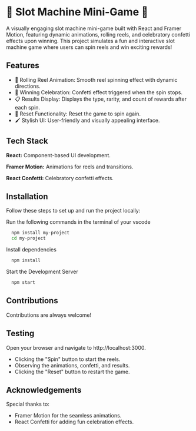 
# 🎰 Slot Machine Mini-Game 🎰

A visually engaging slot machine mini-game built with React and Framer Motion, featuring dynamic animations, rolling reels, and celebratory confetti effects upon winning. This project simulates a fun and interactive slot machine game where users can spin reels and win exciting rewards!


## Features

- 🎡 Rolling Reel Animation: Smooth reel spinning effect with dynamic directions.
- 🎉 Winning Celebration: Confetti effect triggered when the spin stops.
- 📋 Results Display: Displays the type, rarity, and count of rewards after each spin.
- 🔄 Reset Functionality: Reset the game to spin again.
- 🖌️ Stylish UI: User-friendly and visually appealing interface.


## Tech Stack



**React:** Component-based UI development.

**Framer Motion:** Animations for reels and transitions.

**React Confetti:** Celebratory confetti effects.
## Installation

Follow these steps to set up and run the project locally:

Run the following commands in the terminal of your vscode

```bash
  npm install my-project
  cd my-project
```
Install dependencies

```bash
  npm install 
```

Start the Development Server

```bash
  npm start
```
## Contributions

Contributions are always welcome!




## Testing 

Open your browser and navigate to http://localhost:3000.

- Clicking the "Spin" button to start the reels.
- Observing the animations, confetti, and results.
- Clicking the "Reset" button to restart the game.
## Acknowledgements

Special thanks to:

- Framer Motion for the seamless animations.
- React Confetti for adding fun celebration effects.

